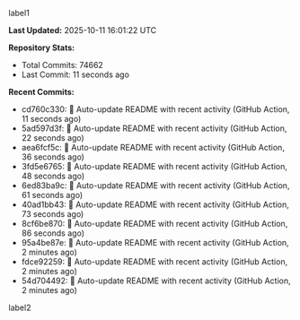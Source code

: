 
label1 
<!-- ACTIVITY_START -->
**Last Updated:** 2025-10-11 16:01:22 UTC

**Repository Stats:**
- Total Commits: 74662
- Last Commit: 11 seconds ago

**Recent Commits:**
- cd760c330: 🤖 Auto-update README with recent activity (GitHub Action, 11 seconds ago)
- 5ad597d3f: 🤖 Auto-update README with recent activity (GitHub Action, 22 seconds ago)
- aea6fcf5c: 🤖 Auto-update README with recent activity (GitHub Action, 36 seconds ago)
- 3fd5e6765: 🤖 Auto-update README with recent activity (GitHub Action, 48 seconds ago)
- 6ed83ba9c: 🤖 Auto-update README with recent activity (GitHub Action, 61 seconds ago)
- 40ad1bb43: 🤖 Auto-update README with recent activity (GitHub Action, 73 seconds ago)
- 8cf6be870: 🤖 Auto-update README with recent activity (GitHub Action, 86 seconds ago)
- 95a4be87e: 🤖 Auto-update README with recent activity (GitHub Action, 2 minutes ago)
- fdce92259: 🤖 Auto-update README with recent activity (GitHub Action, 2 minutes ago)
- 54d704492: 🤖 Auto-update README with recent activity (GitHub Action, 2 minutes ago)
<!-- ACTIVITY_END -->

label2

